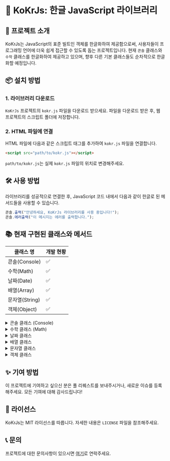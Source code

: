 # 📘 KoKrJs: 한글 JavaScript 라이브러리

## 🚀 프로젝트 소개

KoKrJs는 JavaScript의 표준 빌트인 객체를 한글화하여 제공함으로써, 사용자들이 프로그래밍 언어에 더욱 쉽게 접근할 수 있도록 돕는 프로젝트입니다. 현재 `콘솔` 클래스와 `수학` 클래스를 한글화하여 제공하고 있으며, 향후 다른 기본 클래스들도 순차적으로 한글화할 예정입니다.

## 📦 설치 방법

### 1. 라이브러리 다운로드

`KoKrJs` 프로젝트의 `kokr.js` 파일을 다운로드 받으세요. 파일을 다운로드 받은 후, 웹 프로젝트의 스크립트 폴더에 저장합니다.

### 2. HTML 파일에 연결

HTML 파일에 다음과 같은 스크립트 태그를 추가하여 `kokr.js` 파일을 연결합니다.

```html
<script src="path/to/kokr.js"></script>
```

`path/to/kokr.js`는 실제 `kokr.js` 파일의 위치로 변경해주세요.

## 🛠 사용 방법

라이브러리를 성공적으로 연결한 후, JavaScript 코드 내에서 다음과 같이 한글로 된 메서드들을 사용할 수 있습니다.

```javascript
콘솔.출력("안녕하세요, KoKrJs 라이브러리를 사용 중입니다!");
콘솔.에러출력("이 메시지는 에러를 출력합니다.");
```

## 📚 현재 구현된 클래스와 메서드

| 클래스 명      | 개발 현황 |
| -------------- | --------- |
| 콘솔(Console)  | ✅        |
| 수학(Math)     | ✅        |
| 날짜(Date)     | ✅        |
| 배열(Array)    | ✅        |
| 문자열(String) | ✅        |
| 객체(Object)   | ✅        |

<details>
<summary>콘솔 클래스 (Console)</summary>

#### 메서드

- `출력(data)` - 콘솔에 일반 정보를 출력 (`console.log`)
- `에러출력(data)` - 콘솔에 에러 메시지를 출력 (`console.error`)
- `단언(condition, ...data)` - 조건이 거짓일 경우 콘솔에 메시지 출력 (`console.assert`)
- `지우기()` - 콘솔의 모든 출력을 지웁니다 (`console.clear`)
- `카운트(label)` - 주어진 라벨로 카운트를 시작하거나 증가 (`console.count`)
- `카운트리셋(label)` - 주어진 라벨의 카운트를 리셋 (`console.countReset`)
- `디버그(...data)` - 디버그 정보를 출력 (`console.debug`)
- `디렉토리(item, options)` - 객체의 속성을 보기 좋게 출력 (`console.dir`)
- `디렉토리XML(...data)` - XML 형식의 데이터를 출력 (`console.dirxml`)
- `그룹(...data)` - 메시지 그룹을 시작 (`console.group`)
- `그룹접기(...data)` - 접힌 메시지 그룹을 시작 (`console.groupCollapsed`)
- `그룹끝()` - 현재 메시지 그룹을 종료 (`console.groupEnd`)
- `정보(...data)` - 정보 메시지를 출력 (`console.info`)
- `로그(...data)` - 로그 메시지를 출력 (`console.log`)
- `테이블(tabularData, properties)` - 테이블 형태로 데이터 출력 (`console.table`)
- `시간(label)` - 시간 측정을 시작 (`console.time`)
- `시간끝(label)` - 시작된 시간 측정을 종료 (`console.timeEnd`)
- `시간로그(label, ...data)` - 진행 중인 시간 측정에 로그 기록 (`console.timeLog`)
- `타임스탬프(label)` - 타임스탬프 기록 (`console.timeStamp`)
- `트레이스(...data)` - 호출 스택 출력 (`console.trace`)
- `경고(...data)` - 경고 메시지를 출력 (`console.warn`)
</details>

<details>
<summary>수학 클래스 (Math)</summary>

#### 속성

- `e` - 자연 로그의 밑, 오일러의 수 e를 반환합니다. (`Math.E`)
- `로그10` - 10의 자연 로그 값을 반환합니다. (`Math.LN10`)
- `로그2` - 2의 자연 로그 값을 반환합니다. (`Math.LN2`)
- `LOG2E` - e의 밑-2 로그 값을 반환합니다. (`Math.LOG2E`)
- `LOG10E` - e의 밑-10 로그 값을 반환합니다. (`Math.LOG10E`)
- `파이` - 원의 둘레와 지름의 비율인 파이(π)를 반환합니다. (`Math.PI`)
- `제곱근1_2` - 0.5의 제곱근을 반환합니다. (`Math.SQRT1_2`)
- `제곱근2` - 2의 제곱근을 반환합니다. (`Math.SQRT2`)

#### 메서드

- `절대값(x)` - 주어진 수의 절대값을 반환합니다. (`Math.abs`)
- `아크코사인(x)` - 주어진 수의 아크코사인 값을 반환합니다. (`Math.acos`)
- `아크사인(x)` - 주어진 수의 아크사인 값을 반환합니다. (`Math.asin`)
- `아크탄젠트(x)` - 주어진 수의 아크탄젠트 값을 반환합니다. (`Math.atan`)
- `아크탄젠트2(y, x)` - 주어진 x, y 좌표에 대한 아크탄젠트 값을 반환합니다. (`Math.atan2`)
- `천장(x)` - 주어진 수를 올림하여 가장 가까운 정수를 반환합니다. (`Math.ceil`)
- `코사인(x)` - 주어진 각도의 코사인 값을 반환합니다. (`Math.cos`)
- `지수(x)` - 자연 상수 e를 주어진 수의 거듭제곱으로 계산합니다. (`Math.exp`)
- `바닥(x)` - 주어진 수를 내림하여 가장 가까운 정수를 반환합니다. (`Math.floor`)
- `로그(x)` - 주어진 수의 자연 로그(밑이 e인 로그)를 반환합니다. (`Math.log`)
- `최대(...값들)` - 주어진 값들 중에서 가장 큰 값을 반환합니다. (`Math.max`)
- `최소(...값들)` - 주어진 값들 중에서 가장 작은 값을 반환합니다. (`Math.min`)
- `거듭제곱(x, y)` - 주어진 밑 값과 지수 값을 사용하여 거듭제곱 값을 계산합니다. (`Math.pow`)
- `난수()` - 0과 1 사이의 난수를 반환합니다. (`Math.random`)
- `반올림(x)` - 주어진 수를 가장 가까운 정수로 반올림합니다. (`Math.round`)
- `사인(x)` - 주어진 각도의 사인 값을 반환합니다. (`Math.sin`)
- `제곱근(x)` - 주어진 수의 제곱근을 반환합니다. (`Math.sqrt`)
- `탄젠트(x)` - 주어진 각도의 탄젠트 값을 반환합니다. (`Math.tan`)
</details>

<details>
<summary>날짜 클래스</summary>

#### 속성

- `date` - 내부 JavaScript Date 객체를 저장합니다. (`new Date()`)

#### 메서드

- `문자열로()` - 날짜를 문자열로 반환합니다. (`Date.prototype.toString()`)
- `날짜문자열로()` - 날짜 부분만을 문자열로 반환합니다. (`Date.prototype.toDateString()`)
- `시간문자열로()` - 시간 부분만을 문자열로 반환합니다. (`Date.prototype.toTimeString()`)
- `지역문자열로()` - 현지 지역 설정에 적합한 문자열로 날짜와 시간을 반환합니다. (`Date.prototype.toLocaleString()`)
- `지역날짜문자열로()` - 현지 지역 설정에 적합한 문자열로 날짜 부분만을 반환합니다. (`Date.prototype.toLocaleDateString()`)
- `지역시간문자열로()` - 현지 지역 설정에 적합한 문자열로 시간 부분만을 반환합니다. (`Date.prototype.toLocaleTimeString()`)
- `값으로()` - 1970년 1월 1일 자정 이후의 밀리초 단위 시간 값을 반환합니다. (`Date.prototype.valueOf()`)
- `시간가져오기()` - 1970년 1월 1일 자정 이후의 밀리초 단위 시간 값을 반환합니다. (`Date.prototype.getTime()`)
- `연도가져오기()` - 현지 시간을 기준으로 연도를 반환합니다. (`Date.prototype.getFullYear()`)
- `UTC연도가져오기()` - UTC를 기준으로 연도를 반환합니다. (`Date.prototype.getUTCFullYear()`)
- `월가져오기()` - 현지 시간을 기준으로 월을 반환합니다 (0-11). (`Date.prototype.getMonth()`)
- `UTC월가져오기()` - UTC를 기준으로 월을 반환합니다 (0-11). (`Date.prototype.getUTCMonth()`)
- `일가져오기()` - 현지 시간을 기준으로 일(날짜)을 반환합니다. (`Date.prototype.getDate()`)
- `UTC일가져오기()` - UTC를 기준으로 일(날짜)을 반환합니다. (`Date.prototype.getUTCDate()`)
- `요일가져오기()` - 현지 시간을 기준으로 요일을 반환합니다 (0-6). (`Date.prototype.getDay()`)
- `UTC요일가져오기()` - UTC를 기준으로 요일을 반환합니다 (0-6). (`Date.prototype.getUTCDay()`)
- `시간가져오기()` - 현지 시간을 기준으로 시간을 반환합니다. (`Date.prototype.getHours()`)
- `UTC시간가져오기()` - UTC를 기준으로 시간을 반환합니다. (`Date.prototype.getUTCHours()`)
- `분가져오기()` - 현지 시간을 기준으로 분을 반환합니다. (`Date.prototype.getMinutes()`)
- `UTC분가져오기()` - UTC를 기준으로 분을 반환합니다. (`Date.prototype.getUTCMinutes()`)
- `초가져오기()` - 현지 시간을 기준으로 초를 반환합니다. (`Date.prototype.getSeconds()`)
- `UTC초가져오기()` - UTC를 기준으로 초를 반환합니다. (`Date.prototype.getUTCSeconds()`)
- `밀리초가져오기()` - 현지 시간을 기준으로 밀리초를 반환합니다. (`Date.prototype.getMilliseconds()`)
- `UTC밀리초가져오기()` - UTC를 기준으로 밀리초를 반환합니다. (`Date.prototype.getUTCMilliseconds()`)
- `시차가져오기()` - 현지 시간과 UTC의 차이(분)를 반환합니다. (`Date.prototype.getTimezoneOffset()`)
- `ISO문자열로()` - 현지 시간을 기준으로 날짜와 시간을 ISO 형식의 문자열로 반환합니다. (`Date.prototype.toISOString()`)
- `JSON으로()` - JSON 형식으로 객체의 데이터를 변환할 때 사용됩니다. (`Date.prototype.toJSON()`)

</details>

<details>
<summary>배열 클래스</summary>

#### 속성

- `배열` - 내부 JavaScript Array 객체를 저장합니다.

#### 메서드

- `길이가져오기()` - 배열의 길이를 반환합니다. (`Array.prototype.length`)
- `끝에추가하기(...요소들)` - 배열 끝에 하나 이상의 요소를 추가하고, 새로운 길이를 반환합니다. (`Array.prototype.push`)
- `끝에서제거하기()` - 배열 끝의 요소를 제거하고, 그 요소를 반환합니다. (`Array.prototype.pop`)
- `시작에추가하기(...요소들)` - 배열 시작에 하나 이상의 요소를 추가하고, 새로운 길이를 반환합니다. (`Array.prototype.unshift`)
- `시작에서제거하기()` - 배열 시작의 요소를 제거하고, 그 요소를 반환합니다. (`Array.prototype.shift`)
- `역순으로정렬하기()` - 배열의 요소를 역순으로 정렬합니다. (`Array.prototype.reverse`)
- `정렬하기(정렬함수)` - 배열의 요소를 정렬합니다. 정렬 함수를 제공할 수 있습니다. (`Array.prototype.sort`)
- `채우기(값, 시작인덱스, 끝인덱스)` - 지정된 값으로 배열의 모든 요소를 채웁니다. (`Array.prototype.fill`)
- `일부가져오기(시작, 끝)` - 배열의 일부를 얕게 복사하여 새 배열을 반환합니다. (`Array.prototype.slice`)
- `각요소에실행하기(콜백)` - 배열의 요소에 대해 제공된 함수를 한 번씩 실행합니다. (`Array.prototype.forEach`)
- `찾기(콜백)` - 배열에서 특정 조건을 만족하는 요소를 찾아 반환합니다. (`Array.prototype.find`)
- `인덱스찾기(콜백)` - 배열에서 특정 조건을 만족하는 요소의 인덱스를 반환합니다. (`Array.prototype.findIndex`)
- `모두만족하는지(콜백)` - 배열의 모든 요소가 제공된 함수를 만족하는지 확인합니다. (`Array.prototype.every`)
- `하나라도만족하는지(콜백)` - 배열의 요소 중 하나라도 제공된 함수를 만족하는지 확인합니다. (`Array.prototype.some`)
- `축약하기(콜백, 초기값)` - 배열의 모든 요소에 대해 함수를 호출하고, 그 결과를 하나의 값으로 반환합니다. (`Array.prototype.reduce`)
- `역순축약하기(콜백, 초기값)` - 배열의 모든 요소에 대해 함수를 호출하고, 그 결과를 하나의 값으로 반환합니다. (역순) (`Array.prototype.reduceRight`)
- `문자열로변환()` - 배열을 문자열로 변환합니다. (`Array.prototype.join`)
- `연결하여문자열로(연결문자)` - 지정된 값을 사용하여 배열의 요소를 연결하여 문자열을 반환합니다. (`Array.prototype.join`)
- `맵핑하기(콜백)` - 배열을 맵핑된 배열로 반환합니다. (`Array.prototype.map`)
- `필터링하기(콜백)` - 배열에서 특정 조건을 만족하는 요소들만 모아 새 배열을 반환합니다. (`Array.prototype.filter`)

</details>

<details>
<summary>문자열 클래스</summary>

#### 속성

- `문자열` - 내부 JavaScript String 객체를 저장합니다.

#### 메서드

- `길이가져오기()` - 문자열의 길이를 반환합니다. (`String.prototype.length`)
- `문자가져오기(위치)` - 문자열의 특정 인덱스에 있는 문자를 반환합니다. (`String.prototype.charAt`)
- `대체하기(찾을문자, 대체할문자)` - 문자열을 다른 문자열로 대체합니다. (`String.prototype.replace`)
- `위치찾기(찾을문자, 시작위치)` - 문자열에서 특정 문자열을 찾아 위치 인덱스를 반환합니다. (`String.prototype.indexOf`)
- `소문자로변환()` - 문자열을 소문자로 변환합니다. (`String.prototype.toLowerCase`)
- `대문자로변환()` - 문자열을 대문자로 변환합니다. (`String.prototype.toUpperCase`)
- `공백제거()` - 문자열의 앞뒤 공백을 제거합니다. (`String.prototype.trim`)
- `부분추출(시작, 끝)` - 문자열의 일부를 추출합니다. (`String.prototype.slice`)
- `나누기(구분자, 최대길이)` - 문자열을 지정된 구분자로 나누어 배열로 반환합니다. (`String.prototype.split`)
- `시작확인(문자열, 시작위치)` - 지정된 문자열로 시작하는지 확인합니다. (`String.prototype.startsWith`)
- `끝확인(문자열, 길이)` - 지정된 문자열로 끝나는지 확인합니다. (`String.prototype.endsWith`)
- `포함확인(문자열, 시작위치)` - 문자열에 특정 문자열이 포함되어 있는지 확인합니다. (`String.prototype.includes`)
- `반복하기(횟수)` - 문자열을 반복합니다. (`String.prototype.repeat`)

</details>

<details>
<summary>객체 클래스</summary>

#### 속성

- `객체` - 내부 JavaScript Object를 저장합니다.

#### 메서드

- `항목들가져오기()` - 객체의 속성과 값을 키-값 쌍으로 반환합니다. (`Object.entries`)
- `키들가져오기()` - 객체의 모든 키(속성 이름)를 배열로 반환합니다. (`Object.keys`)
- `값들가져오기()` - 객체의 모든 값들을 배열로 반환합니다. (`Object.values`)
- `속성값가져오기(속성)` - 지정된 속성의 값을 반환합니다. (`Object.prototype.hasOwnProperty`)
- `속성설정하기(속성, 값)` - 객체에 속성과 값을 추가하거나 변경합니다. (`Object.prototype`)
- `속성삭제하기(속성)` - 객체에서 지정된 속성을 삭제합니다. (`delete`)
- `각속성에실행하기(콜백)` - 주어진 콜백 함수를 객체의 각 속성에 대해 실행합니다. (`for...in loop`)
- `병합하기(다른객체)` - 다른 객체의 속성을 현재 객체에 병합합니다. (`Object.assign`)
- `복사하기()` - 객체를 얕은 복사하여 새로운 객체를 반환합니다.
- `깊은복사하기()` - 객체를 깊은 복사하여 새로운 객체를 반환합니다. (JSON을 사용하여 깊은 복사를 수행)

</details>

## ✨ 기여 방법

이 프로젝트에 기여하고 싶으신 분은 풀 리퀘스트를 보내주시거나, 새로운 이슈를 등록해주세요. 모든 기여에 대해 감사드립니다!

## 📝 라이선스

KoKrJs는 MIT 라이선스를 따릅니다. 자세한 내용은 `LICENSE` 파일을 참조해주세요.

## 📞 문의

프로젝트에 대한 문의사항이 있으시면 [여기](이메일_주소)로 연락주세요.
